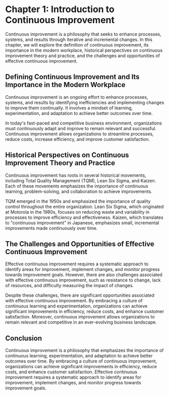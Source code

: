 Chapter 1: Introduction to Continuous Improvement
=================================================

Continuous improvement is a philosophy that seeks to enhance processes, systems, and results through iterative and incremental changes. In this chapter, we will explore the definition of continuous improvement, its importance in the modern workplace, historical perspectives on continuous improvement theory and practice, and the challenges and opportunities of effective continuous improvement.

Defining Continuous Improvement and Its Importance in the Modern Workplace
--------------------------------------------------------------------------

Continuous improvement is an ongoing effort to enhance processes, systems, and results by identifying inefficiencies and implementing changes to improve them continually. It involves a mindset of learning, experimentation, and adaptation to achieve better outcomes over time.

In today's fast-paced and competitive business environment, organizations must continuously adapt and improve to remain relevant and successful. Continuous improvement allows organizations to streamline processes, reduce costs, increase efficiency, and improve customer satisfaction.

Historical Perspectives on Continuous Improvement Theory and Practice
---------------------------------------------------------------------

Continuous improvement has roots in several historical movements, including Total Quality Management (TQM), Lean Six Sigma, and Kaizen. Each of these movements emphasizes the importance of continuous learning, problem-solving, and collaboration to achieve improvements.

TQM emerged in the 1950s and emphasized the importance of quality control throughout the entire organization. Lean Six Sigma, which originated at Motorola in the 1980s, focuses on reducing waste and variability in processes to improve efficiency and effectiveness. Kaizen, which translates to "continuous improvement" in Japanese, emphasizes small, incremental improvements made continuously over time.

The Challenges and Opportunities of Effective Continuous Improvement
--------------------------------------------------------------------

Effective continuous improvement requires a systematic approach to identify areas for improvement, implement changes, and monitor progress towards improvement goals. However, there are also challenges associated with effective continuous improvement, such as resistance to change, lack of resources, and difficulty measuring the impact of changes.

Despite these challenges, there are significant opportunities associated with effective continuous improvement. By embracing a culture of continuous learning and experimentation, organizations can achieve significant improvements in efficiency, reduce costs, and enhance customer satisfaction. Moreover, continuous improvement allows organizations to remain relevant and competitive in an ever-evolving business landscape.

Conclusion
----------

Continuous improvement is a philosophy that emphasizes the importance of continuous learning, experimentation, and adaptation to achieve better outcomes over time. By embracing a culture of continuous improvement, organizations can achieve significant improvements in efficiency, reduce costs, and enhance customer satisfaction. Effective continuous improvement requires a systematic approach to identify areas for improvement, implement changes, and monitor progress towards improvement goals.
